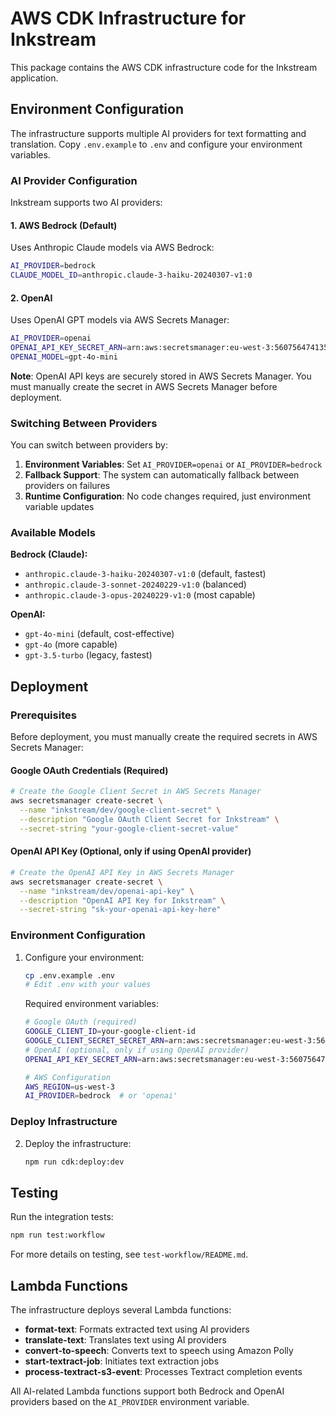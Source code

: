 # AWS CDK Infrastructure for Inkstream

This package contains the AWS CDK infrastructure code for the Inkstream application.

## Environment Configuration

The infrastructure supports multiple AI providers for text formatting and translation. Copy `.env.example` to `.env` and configure your environment variables.

### AI Provider Configuration

Inkstream supports two AI providers:

#### 1. AWS Bedrock (Default)
Uses Anthropic Claude models via AWS Bedrock:
```bash
AI_PROVIDER=bedrock
CLAUDE_MODEL_ID=anthropic.claude-3-haiku-20240307-v1:0
```

#### 2. OpenAI
Uses OpenAI GPT models via AWS Secrets Manager:
```bash
AI_PROVIDER=openai
OPENAI_API_KEY_SECRET_ARN=arn:aws:secretsmanager:eu-west-3:560756474135:secret:inkstream/dev/openai/api-key-xxxxxx
OPENAI_MODEL=gpt-4o-mini
```

**Note**: OpenAI API keys are securely stored in AWS Secrets Manager. You must manually create the secret in AWS Secrets Manager before deployment.

### Switching Between Providers

You can switch between providers by:

1. **Environment Variables**: Set `AI_PROVIDER=openai` or `AI_PROVIDER=bedrock`
2. **Fallback Support**: The system can automatically fallback between providers on failures
3. **Runtime Configuration**: No code changes required, just environment variable updates

### Available Models

**Bedrock (Claude):**
- `anthropic.claude-3-haiku-20240307-v1:0` (default, fastest)
- `anthropic.claude-3-sonnet-20240229-v1:0` (balanced)
- `anthropic.claude-3-opus-20240229-v1:0` (most capable)

**OpenAI:**
- `gpt-4o-mini` (default, cost-effective)
- `gpt-4o` (more capable)
- `gpt-3.5-turbo` (legacy, fastest)

## Deployment

### Prerequisites

Before deployment, you must manually create the required secrets in AWS Secrets Manager:

#### Google OAuth Credentials (Required)
```bash
# Create the Google Client Secret in AWS Secrets Manager
aws secretsmanager create-secret \
  --name "inkstream/dev/google-client-secret" \
  --description "Google OAuth Client Secret for Inkstream" \
  --secret-string "your-google-client-secret-value"
```

#### OpenAI API Key (Optional, only if using OpenAI provider)
```bash
# Create the OpenAI API Key in AWS Secrets Manager
aws secretsmanager create-secret \
  --name "inkstream/dev/openai-api-key" \
  --description "OpenAI API Key for Inkstream" \
  --secret-string "sk-your-openai-api-key-here"
```

### Environment Configuration

1. Configure your environment:
   ```bash
   cp .env.example .env
   # Edit .env with your values
   ```

   Required environment variables:
   ```bash
   # Google OAuth (required)
   GOOGLE_CLIENT_ID=your-google-client-id
   GOOGLE_CLIENT_SECRET_SECRET_ARN=arn:aws:secretsmanager:eu-west-3:560756474135:secret:inkstream/dev/google-client-secret-xxxxxx
   # OpenAI (optional, only if using OpenAI provider)
   OPENAI_API_KEY_SECRET_ARN=arn:aws:secretsmanager:eu-west-3:560756474135:secret:inkstream/dev/openai/api-key-xxxxxx

   # AWS Configuration
   AWS_REGION=us-west-3
   AI_PROVIDER=bedrock  # or 'openai'
   ```

### Deploy Infrastructure

2. Deploy the infrastructure:
   ```bash
   npm run cdk:deploy:dev
   ```

## Testing

Run the integration tests:
```bash
npm run test:workflow
```

For more details on testing, see `test-workflow/README.md`.

## Lambda Functions

The infrastructure deploys several Lambda functions:

- **format-text**: Formats extracted text using AI providers
- **translate-text**: Translates text using AI providers  
- **convert-to-speech**: Converts text to speech using Amazon Polly
- **start-textract-job**: Initiates text extraction jobs
- **process-textract-s3-event**: Processes Textract completion events

All AI-related Lambda functions support both Bedrock and OpenAI providers based on the `AI_PROVIDER` environment variable.

